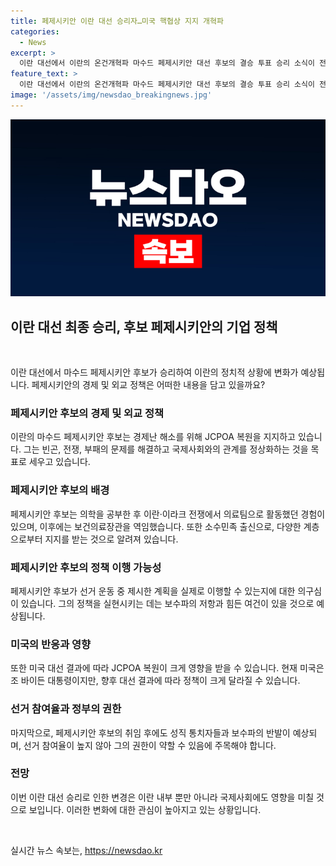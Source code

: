```yaml
---
title: 페제시키안 이란 대선 승리자…미국 핵협상 지지 개혁파
categories:
  - News
excerpt: >
  이란 대선에서 이란의 온건개혁파 마수드 페제시키안 대선 후보의 결승 투표 승리 소식이 전해졌다. 그는 미국과의 핵 협상을 지지하며 사회경제적 개혁을 약속했으나 보수 파벌의 반발이 우려된다. 소수민족 출신으로부터 지지를 받으며, JCPOA 복원을 통해 경제난 해소와 사회문제 개선을 약속했다. 하지만 그의 개혁 추진 가능성에는 미지수가 많이 존재하며, 미국 대선 결과에 따라 JCPOA 복원의 불확실성도 존재한다. (단어 수: 112)
feature_text: >
  이란 대선에서 이란의 온건개혁파 마수드 페제시키안 대선 후보의 결승 투표 승리 소식이 전해졌다. 그는 미국과의 핵 협상을 지지하며 사회경제적 개혁을 약속했으나 보수 파벌의 반발이 우려된다. 소수민족 출신으로부터 지지를 받으며, JCPOA 복원을 통해 경제난 해소와 사회문제 개선을 약속했다. 하지만 그의 개혁 추진 가능성에는 미지수가 많이 존재하며, 미국 대선 결과에 따라 JCPOA 복원의 불확실성도 존재한다. (단어 수: 112)
image: '/assets/img/newsdao_breakingnews.jpg'
---
```


<p><img src="/assets/img/newsdao_breakingnews.jpg" alt="implanttips 속보" /></p>

<h2 data-ke-size="size26">이란 대선 최종 승리, 후보 페제시키안의 기업 정책</h2>

<p data-ke-size="size16">&nbsp;</p>

<p>이란 대선에서 마수드 페제시키안 후보가 승리하여 이란의 정치적 상황에 변화가 예상됩니다. 페제시키안의 경제 및 외교 정책은 어떠한 내용을 담고 있을까요?</p>

<h3 data-ke-size="size24">페제시키안 후보의 경제 및 외교 정책</h3>

<p>이란의 마수드 페제시키안 후보는 경제난 해소를 위해 JCPOA 복원을 지지하고 있습니다. 그는 빈곤, 전쟁, 부패의 문제를 해결하고 국제사회와의 관계를 정상화하는 것을 목표로 세우고 있습니다.</p>

<h3 data-ke-size="size24">페제시키안 후보의 배경</h3>

<p>페제시키안 후보는 의학을 공부한 후 이란·이라크 전쟁에서 의료팀으로 활동했던 경험이 있으며, 이후에는 보건의료장관을 역임했습니다. 또한 소수민족 출신으로, 다양한 계층으로부터 지지를 받는 것으로 알려져 있습니다.</p>

<h3 data-ke-size="size24">페제시키안 후보의 정책 이행 가능성</h3>

<p>페제시키안 후보가 선거 운동 중 제시한 계획을 실제로 이행할 수 있는지에 대한 의구심이 있습니다. 그의 정책을 실현시키는 데는 보수파의 저항과 힘든 여건이 있을 것으로 예상됩니다.</p>

<h3 data-ke-size="size24">미국의 반응과 영향</h3>

<p>또한 미국 대선 결과에 따라 JCPOA 복원이 크게 영향을 받을 수 있습니다. 현재 미국은 조 바이든 대통령이지만, 향후 대선 결과에 따라 정책이 크게 달라질 수 있습니다.</p>

<h3 data-ke-size="size24">선거 참여율과 정부의 권한</h3>

<p>마지막으로, 페제시키안 후보의 취임 후에도 성직 통치자들과 보수파의 반발이 예상되며, 선거 참여율이 높지 않아 그의 권한이 약할 수 있음에 주목해야 합니다.</p>

<h3 data-ke-size="size24">전망</h3>

<p>이번 이란 대선 승리로 인한 변경은 이란 내부 뿐만 아니라 국제사회에도 영향을 미칠 것으로 보입니다. 이러한 변화에 대한 관심이 높아지고 있는 상황입니다.</p>

<p data-ke-size="size16">&nbsp;</p>
실시간 뉴스 속보는, <a href="https://newsdao.kr" rel="dofollow">https://newsdao.kr</a>


